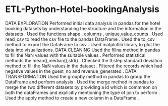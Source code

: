 # ETL-Python-Hotel-bookingAnalysis

DATA EXPLORATION
Performed initial data analysis in pandas for the hotel booking datasets by understanding the structure and the information in the datasets . Used the functions shape , columns , unique,value_counts .
Used read_csv to read the csv file to the pandas DataFrame . 
Used the to_csv method to export the DataFrame to csv .
Used matplotlib library to plot the data into visualizations.
DATA CLEANING
Used the fillna method in pandas to fill the NaN values with the suitable values .
Performed statistical methods the mean(),median(),std() . Checked the 3 step standard deviation method to fill the NaN values in the dataset .
Filtered the records which had negative values in the guest_no and revenue_generated .
DATA TRANSFORMATION
Used the groupby method in pandas to group the DataFrame and perform analysis .
Used the merge method in pandas to merge the two different datasets by providing a id which is commmon on both the dataFrames and explicitly mentioning the type of join to perform . 
Used the apply method to create a new column in a DataFrame . 

